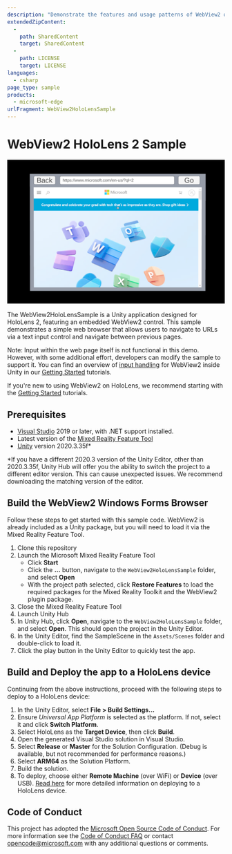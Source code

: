 ```yaml
---
description: "Demonstrate the features and usage patterns of WebView2 on HoloLens 2 in Unity."
extendedZipContent:
  -
    path: SharedContent
    target: SharedContent
  -
    path: LICENSE
    target: LICENSE
languages:
  - csharp
page_type: sample
products:
  - microsoft-edge
urlFragment: WebView2HoloLensSample
---
```

# WebView2 HoloLens 2 Sample

![Sample App Snapshot](screenshots/webview2_browser_hololens2.png)

The WebView2HoloLensSample is a Unity application designed for HoloLens 2, featuring an embedded WebView2 control. This sample demonstrates a simple web browser that allows users to navigate to URLs via a text input control and navigate between previous pages.

Note: Input within the web page itself is not functional in this demo. However, with some additional effort, developers can modify the sample to support it. You can find an overview of [input handling](https://learn.microsoft.com/en-us/microsoft-edge/webview2/get-started/hololens2#input) for WebView2 inside Unity in our [Getting Started](https://learn.microsoft.com/en-us/microsoft-edge/webview2/get-started/hololens2#input) tutorials.

If you're new to using WebView2 on HoloLens, we recommend starting with the [Getting Started](https://learn.microsoft.com/en-us/microsoft-edge/webview2/get-started/hololens2) tutorials.

## Prerequisites

- [Visual Studio](https://visualstudio.microsoft.com/vs/) 2019 or later, with .NET support installed.
- Latest version of the [Mixed Reality Feature Tool](https://learn.microsoft.com/en-us/windows/mixed-reality/develop/unity/welcome-to-mr-feature-tool)
- [Unity](https://unity.com/download) version 2020.3.35f\*

\*If you have a different 2020.3 version of the Unity Editor, other than 2020.3.35f, Unity Hub will offer you the ability to switch the project to a different editor version. This can cause unexpected issues. We recommend downloading the matching version of the editor.

## Build the WebView2 Windows Forms Browser

Follow these steps to get started with this sample code. WebView2 is already included as a Unity package, but you will need to load it via the Mixed Reality Feature Tool.

1. Clone this repository
2. Launch the Microsoft Mixed Reality Feature Tool
    - Click **Start**
    - Click the **...** button, navigate to the `WebView2HoloLensSample` folder, and select **Open**
    - With the project path selected, click **Restore Features** to load the required packages for the Mixed Reality Toolkit and the WebView2 plugin package.
3. Close the Mixed Reality Feature Tool
4. Launch Unity Hub
5. In Unity Hub, click **Open**, navigate to the `WebView2HoloLensSample` folder, and select **Open**. This should open the project in the Unity Editor.
6. In the Unity Editor, find the SampleScene in the `Assets/Scenes` folder and double-click to load it.
7. Click the play button in the Unity Editor to quickly test the app.

## Build and Deploy the app to a HoloLens device

Continuing from the above instructions, proceed with the following steps to deploy to a HoloLens device:

1. In the Unity Editor, select **File > Build Settings...**
2. Ensure *Universal App Platform* is selected as the platform. If not, select it and click **Switch Platform**.
3. Select HoloLens as the **Target Device**, then click **Build**.
4. Open the generated Visual Studio solution in Visual Studio.
5. Select **Release** or **Master** for the Solution Configuration. (Debug is available, but not recommended for performance reasons.)
6. Select **ARM64** as the Solution Platform.
7. Build the solution.
8. To deploy, choose either **Remote Machine** (over WiFi) or **Device** (over USB). [Read here](https://learn.microsoft.com/en-us/windows/mixed-reality/develop/advanced-concepts/using-visual-studio?tabs=hl2) for more detailed information on deploying to a HoloLens device.

## Code of Conduct

This project has adopted the [Microsoft Open Source Code of Conduct](https://opensource.microsoft.com/codeofconduct/). For more information see the [Code of Conduct FAQ](https://opensource.microsoft.com/codeofconduct/faq/) or contact opencode@microsoft.com with any additional questions or comments.
